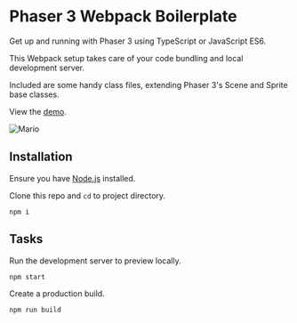 # Phaser 3 Webpack Boilerplate

Get up and running with Phaser 3 using TypeScript or JavaScript ES6.

This Webpack setup takes care of your code bundling and local development server.

Included are some handy class files, extending Phaser 3's Scene and Sprite base classes.

View the [demo](https://sebsowter.github.io/phaser-webpack/).

![Mario](https://user-images.githubusercontent.com/7384630/55728490-1205fb00-5a0c-11e9-9fca-67641df3549b.jpg)

## Installation

Ensure you have [Node.js](https://nodejs.org) installed.

Clone this repo and `cd` to project directory.

```
npm i
```

## Tasks

Run the development server to preview locally.

```
npm start
```

Create a production build.

```
npm run build
```
